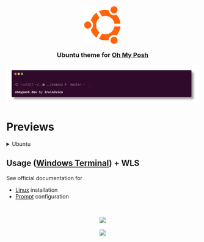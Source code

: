 <h3 align="center">
	<img src="https://github.com/IrwinJuice/ubuntu.omp/blob/main/ubuntu_icon.png?raw=true" width="100" alt="Logo"/><br/>
	<img src="https://raw.githubusercontent.com/catppuccin/catppuccin/main/assets/misc/transparent.png" height="30" width="0px"/>
	Ubuntu theme for <a href="https://ohmyposh.dev/">Oh My Posh</a>
	<img src="https://raw.githubusercontent.com/catppuccin/catppuccin/main/assets/misc/transparent.png" height="30" width="0px"/>
</h3>

![ubuntu](https://github.com/IrwinJuice/ubuntu.omp/blob/main/ubuntu.png?raw=true)
# Previews

<details>
<summary>Ubuntu</summary>
<img src="https://github.com/IrwinJuice/ubuntu.omp/blob/main/Screenshot.png?raw=true"/>
</details>

## Usage ([Windows Terminal](https://github.com/Microsoft/Terminal)) + WLS

See official documentation for
- [Linux](https://ohmyposh.dev/docs/installation/linux) installation
- [Prompt](https://ohmyposh.dev/docs/installation/prompt) configuration

&nbsp;

<p align="center"><img src="https://raw.githubusercontent.com/catppuccin/catppuccin/main/assets/footers/gray0_ctp_on_line.svg?sanitize=true" /></p>
<p align="center"><a href="https://github.com/catppuccin/catppuccin/blob/main/LICENSE"><img src="https://img.shields.io/static/v1.svg?style=for-the-badge&label=License&message=MIT&logoColor=d9e0ee&colorA=363a4f&colorB=b7bdf8"/></a></p>
